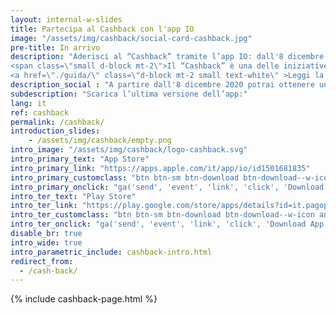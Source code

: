 ```yaml
---
layout: internal-w-slides
title: Partecipa al Cashback con l'app IO
image: "/assets/img/cashback/social-card-cashback.jpg"
pre-title: In arrivo
description: "Aderisci al “Cashback” tramite l’app IO: dall'8 dicembre 2020, con l’avvio dell’Extra Cashback di Natale, parte il programma che ti consentirà di ottenere un rimborso sugli acquisti effettuati con carte e app di pagamento.
<span class=\"small d-block mt-2\">Il “Cashback” è una delle iniziative del <a href=\"http://www.cashlessitalia.it\" class=\"font-weight-bold text-white\">Piano Italia Cashless</a> promosso dal Governo.</span>
<a href=\"./guida/\" class=\"d-block mt-2 small text-white\" >Leggi la Guida al Cashback completa</a>"
description_social : "A partire dall'8 dicembre 2020 potrai ottenere un rimborso sugli acquisti effettuati con strumenti di pagamento elettronico"
subdescription: "Scarica l’ultima versione dell’app:"
lang: it
ref: cashback
permalink: /cashback/
introduction_slides:
    - /assets/img/cashback/empty.png
intro_image: "/assets/img/cashback/logo-cashback.svg"
intro_primary_text: "App Store"
intro_primary_link: "https://apps.apple.com/it/app/io/id1501681835"
intro_primary_customclass: "btn btn-sm btn-download btn-download--w-icon ios text-uppercase px-3 mr-2"
intro_primary_onclick: "ga('send', 'event', 'link', 'click', 'Download App: iOS', 1)"
intro_ter_text: "Play Store"
intro_ter_link: "https://play.google.com/store/apps/details?id=it.pagopa.io.app"
intro_ter_customclass: "btn btn-sm btn-download btn-download--w-icon android text-uppercase px-3  "
intro_ter_onclick: "ga('send', 'event', 'link', 'click', 'Download App: Android', 1)"
disable_br: true
intro_wide: true
intro_parametric_include: cashback-intro.html
redirect_from:
  - /cash-back/
---
```


{% include cashback-page.html %}
